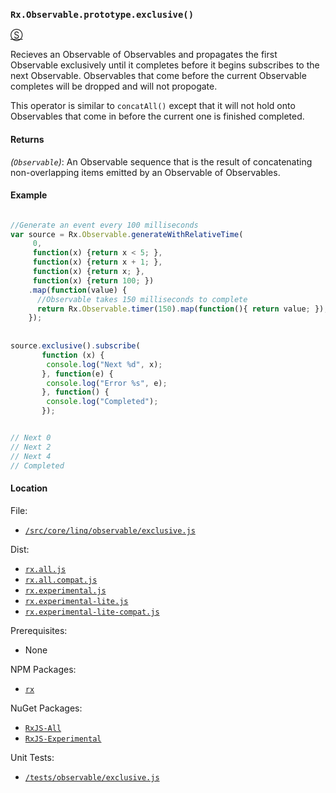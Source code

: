 ### `Rx.Observable.prototype.exclusive()` ##
[&#x24C8;](https://github.com/Reactive-Extensions/RxJS/blob/master/src/core/linq/observable/exclusive.js "View in source")

Recieves an Observable of Observables and propagates the first Observable exclusively until it completes before it begins subscribes to the next Observable.  Observables that come before the current Observable completes will be dropped and will not propogate.

This operator is similar to `concatAll()` except that it will not hold onto Observables that come in before the current one is finished completed.


#### Returns
*(`Observable`)*: An Observable sequence that is the result of concatenating non-overlapping items emitted by an Observable of Observables.

#### Example

```javascript

//Generate an event every 100 milliseconds
var source = Rx.Observable.generateWithRelativeTime(
     0,
     function(x) {return x < 5; },
     function(x) {return x + 1; },
     function(x) {return x; },
     function(x) {return 100; })
    .map(function(value) {
      //Observable takes 150 milliseconds to complete
      return Rx.Observable.timer(150).map(function(){ return value; });
    });
     
     
source.exclusive().subscribe(
       function (x) {
        console.log("Next %d", x);
       }, function(e) {
        console.log("Error %s", e);
       }, function() {
        console.log("Completed");
       });


// Next 0
// Next 2
// Next 4
// Completed
```


#### Location

File: 
- [`/src/core/linq/observable/exclusive.js`](https://github.com/Reactive-Extensions/RxJS/blob/master/src/core/linq/observable/exclusive.js)

Dist:
- [`rx.all.js`](https://github.com/Reactive-Extensions/RxJS/blob/master/dist/rx.all.js)
- [`rx.all.compat.js`](https://github.com/Reactive-Extensions/RxJS/blob/master/dist/rx.all.compat.js)
- [`rx.experimental.js`](https://github.com/Reactive-Extensions/RxJS/blob/master/dist/rx.experimental.js)
- [`rx.experimental-lite.js`](https://github.com/Reactive-Extensions/RxJS/blob/master/dist/rx.experimental-lite.js)
- [`rx.experimental-lite-compat.js`](https://github.com/Reactive-Extensions/RxJS/blob/master/dist/rx.experimental-lite-compat.js)

Prerequisites:
- None

NPM Packages:
- [`rx`](https://www.npmjs.org/package/rx)

NuGet Packages:
- [`RxJS-All`](http://www.nuget.org/packages/RxJS-All/)
- [`RxJS-Experimental`](http://www.nuget.org/packages/RxJS-Experimental/)

Unit Tests:
- [`/tests/observable/exclusive.js`](https://github.com/Reactive-Extensions/RxJS/blob/master/tests/observable/exclusive.js)
